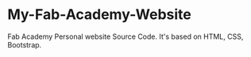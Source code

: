 # My-Fab-Academy-Website
Fab Academy Personal website Source Code. It's based on HTML, CSS, Bootstrap.
